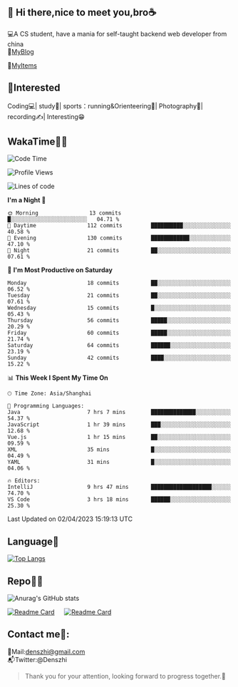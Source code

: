 👋 Hi there,nice to meet you,bro☕
---
💻A CS student, have a mania for self-taught backend web developer from china   
📌[MyBlog](https://github.com/HealUP/MyBlog)

📌[MyItems](https://healup.github.io/)

 <!-- waka-box start -->
 <!-- waka-box end -->
 
🧲**Interested**
--
Coding💻| study📖| sports：running&Orienteering🏃‍| Photography📸| recording✍️| Interesting😁

WakaTime👨‍💻
---
<!--START_SECTION:waka-->
![Code Time](http://img.shields.io/badge/Code%20Time-18%20hrs%2023%20mins-blue)

![Profile Views](http://img.shields.io/badge/Profile%20Views-364-blue)

![Lines of code](https://img.shields.io/badge/From%20Hello%20World%20I%27ve%20Written-148.8%20thousand%20lines%20of%20code-blue)

**I'm a Night 🦉** 

```text
🌞 Morning                13 commits          █░░░░░░░░░░░░░░░░░░░░░░░░   04.71 % 
🌆 Daytime                112 commits         ██████████░░░░░░░░░░░░░░░   40.58 % 
🌃 Evening                130 commits         ████████████░░░░░░░░░░░░░   47.10 % 
🌙 Night                  21 commits          ██░░░░░░░░░░░░░░░░░░░░░░░   07.61 % 
```
📅 **I'm Most Productive on Saturday** 

```text
Monday                   18 commits          ██░░░░░░░░░░░░░░░░░░░░░░░   06.52 % 
Tuesday                  21 commits          ██░░░░░░░░░░░░░░░░░░░░░░░   07.61 % 
Wednesday                15 commits          █░░░░░░░░░░░░░░░░░░░░░░░░   05.43 % 
Thursday                 56 commits          █████░░░░░░░░░░░░░░░░░░░░   20.29 % 
Friday                   60 commits          █████░░░░░░░░░░░░░░░░░░░░   21.74 % 
Saturday                 64 commits          ██████░░░░░░░░░░░░░░░░░░░   23.19 % 
Sunday                   42 commits          ████░░░░░░░░░░░░░░░░░░░░░   15.22 % 
```


📊 **This Week I Spent My Time On** 

```text
🕑︎ Time Zone: Asia/Shanghai

💬 Programming Languages: 
Java                     7 hrs 7 mins        ██████████████░░░░░░░░░░░   54.37 % 
JavaScript               1 hr 39 mins        ███░░░░░░░░░░░░░░░░░░░░░░   12.68 % 
Vue.js                   1 hr 15 mins        ██░░░░░░░░░░░░░░░░░░░░░░░   09.59 % 
XML                      35 mins             █░░░░░░░░░░░░░░░░░░░░░░░░   04.49 % 
YAML                     31 mins             █░░░░░░░░░░░░░░░░░░░░░░░░   04.06 % 

🔥 Editors: 
IntelliJ                 9 hrs 47 mins       ███████████████████░░░░░░   74.70 % 
VS Code                  3 hrs 18 mins       ██████░░░░░░░░░░░░░░░░░░░   25.30 % 
```


 Last Updated on 02/04/2023 15:19:13 UTC
<!--END_SECTION:waka-->

Language🚀
---
[![Top Langs](https://github-readme-stats.vercel.app/api/top-langs/?username=HealUP&layout=compact&hide_border=true)](https://github.com/HealUP)

Repo🧑‍💻
---
![Anurag's GitHub stats](https://github-readme-stats.vercel.app/api?username=HealUP&count_private=true&show_icons=true&theme=gruvbox&hide_border=true) 

[![Readme Card](https://github-readme-stats.vercel.app/api/pin/?username=HealUP&repo=InternetEy&theme=transparent)](https://github.com/HealUP/InternetEy) &emsp;
[![Readme Card](https://github-readme-stats.vercel.app/api/pin/?username=HealUP&repo=CampusExperience&theme=transparent)](https://github.com/HealUP/CampusExperience)


Contact me📱:
---
📮Mail:denszhi@gmail.com  
📬Twitter:@Denszhi  

> Thank you for your attention, looking forward to progress together.🎉
